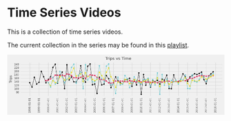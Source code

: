 # Time Series Videos

This is a collection of time series videos.

The current collection in the series may be found in this [playlist](https://youtube.com/playlist?list=PLdNSZntn0xaXj4FvY7Zta2z5wQFeL1THe).

![p2](./plots/p2.jpg)
